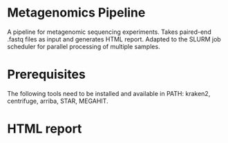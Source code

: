 # Metagenomics Pipeline
A pipeline for metagenomic sequencing experiments. Takes paired-end .fastq files as input and generates HTML report. Adapted to the SLURM job scheduler for parallel processing of multiple samples.

# Prerequisites
The following tools need to be installed and available in PATH: kraken2, centrifuge, arriba, STAR, MEGAHIT.

# HTML report

